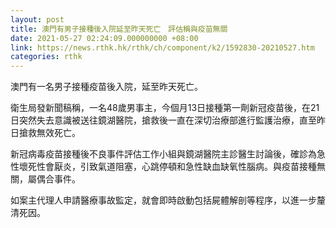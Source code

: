 ```yaml
---
layout: post
title: 澳門有男子接種後入院延至昨天死亡　評估稱與疫苗無關
date: 2021-05-27 02:24:09.000000000 +08:00
link: https://news.rthk.hk/rthk/ch/component/k2/1592830-20210527.htm
categories: rthk
---
```


澳門有一名男子接種疫苗後入院，延至昨天死亡。

衛生局發新聞稿稱，一名48歲男事主，今個月13日接種第一劑新冠疫苗後，在21日突然失去意識被送往鏡湖醫院，搶救後一直在深切治療部進行監護治療，直至昨日搶救無效死亡。

新冠病毒疫苗接種後不良事件評估工作小組與鏡湖醫院主診醫生討論後，確診為急性壞死性會厭炎，引致氣道阻塞，心跳停頓和急性缺血缺氧性腦病。與疫苗接種無關，屬偶合事件。

如案主代理人申請醫療事故監定，就會即時啟動包括屍體解剖等程序，以進一步釐清死因。
